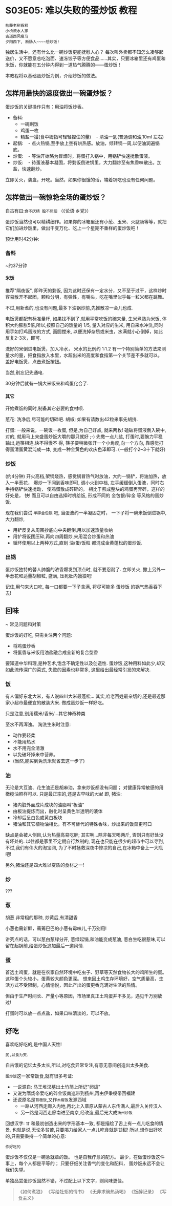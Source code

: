 # S03E05: 难以失败的蛋炒饭 教程

    枯藤老树昏鸦
    小桥流水人家
    古道西风瘦马
    夕阳西下, 断肠人~~~~想炒饭!

独居生活中，还有什么比一碗炒饭更能抚慰人心？
每次叫外卖都不知怎么凑够起送价，又不愿意总吃泡面、速冻饺子等方便食品……其实，只要冰箱里还有鸡蛋和米饭，你就能在五分钟内得到一道热气腾腾的——蛋炒饭！

本教程将以基础蛋炒饭为例，介绍炒饭的做法。


## 怎样用最快的速度做出一碗蛋炒饭？

蛋炒饭的关键操作只有：用油将饭炒香。

- 备料:
    - 一碗剩饭
    - 鸡蛋一枚
    - 精盐一撮(食中姆指可轻轻捏住的量)
    - 清油一匙(普通调和油,10ml 左右)
- 起锅: 
    - 点火热锅,至手放上空有烘热感。放油，倾转锅一周,以便油润遍锅底。
- 炒蛋:
    - 等油开始略为冒烟时，将蛋打入锅中，用锅铲快速搅散蛋液。
- 炒饭:
    - 待蛋液基本凝固，将剩饭倒进锅里，大力翻炒至有焦香味散出。加盐，快速翻炒。
    
立即关火，装盘，开吃。当然，如果你很饿的话，端着锅吃也没有任何问题。


## 怎样做出一碗惊艳全场的蛋炒饭？

自古有曰:`食不厌精 脍不厌细` （《论语·乡党》）

蛋炒饭当然也可以精耕细作。如果你的冰箱里还有小葱、玉米、火腿肠等等，就把它们加进炒饭里，做出千变万化、吃上一个星期不重样的蛋炒饭吧！

预计用时42分钟:
### 备料
~约37分钟

#### 米饭
推荐"隔夜饭", 即昨天的剩饭,
因为这时还保有一定水分，又不至于过干，这样炒时容易散开不起团，颗粒分明，有弹性，有嚼头，吃在嘴里似乎每一粒米都在跳舞。

不过,用新煮的,也没有问题,最多下油锅炒前,先推散凉一会儿也成.

电饭煲都配有标准量杯, 如果找不到了,就用平常吃饭的碗来量, 生米煮熟为米饭, 体积大约膨胀5倍,所以,按照自己的饭量的 1/5, 量入对应的生米, 用自来水冲洗,同时用手如打鸡蛋液的方式, 画圆搅米, 以便洗掉杂质或米虫，水满就小心倒掉，如此反复2-3次，即可.

洗好的米倒进电饭煲，加入冷水，
米水的比例约 1:1.2
有一个特别简单的方法来测量水的量，把食指放入水里，水超出米的高度和食指第一个关节差不多就可以。
盖好电饭煲，点击煮饭按钮。

当然,别忘记先通电.

30分钟后就有一锅大米饭来和鸡蛋化合了.
#### 其它
开始煮饭的同时,制备其它必要的食材呗.

葱花: 洗净后,尽可能的切碎吧.
胡椒; 如果有请数出42粒来事先胡挤.

打蛋: 一般来说，一碗饭一枚蛋, 但是,为自己好点, 就来两枚! 
磕破将蛋液倒入碗中,对的, 就用马上来盛蛋炒饭大嚼的那只就好 ;-)
先撒一点儿盐,
打蛋时,要腕力平稳输出,运筷相连,快不得慢不
得, 筷子要稍微张开一个小角度,向一个方向, 
靠感觉打得蛋清蛋黄混沌成一体,
变成一种金黄色的欢庆色泽即可.
(一般打个2~3十下就好)


### 炒饭
(约4分钟)
开火高档,架锅烧热，感觉锅冒热气时放油，大约一锅铲，将油加热，放入一半葱花，
爆炒一下闻到香味即可,
调小火到中档,
左手缓缓倒入蛋液，同时右手持锅铲快速搅动，
使鸡蛋散成碎碎的。
相比于煎成整块的鸡蛋再弄碎，这样的好处是，
快!
而且可以自由选择时机给饭, 形成不同的
金包银/碎金 等风格的蛋炒饭.

现在我们尝试 `半碎金包银` 吧,
当蛋液约一半凝固之时，
一下子将一碗米饭倒进锅中,
大力翻炒,

- 用铲反复从周围抄底向中央翻倒,用以加速热量收纳
- 用铲将饭团压碎,再向四周翻炒,来用混合炒蛋和热油
- 循环使用以上两种方式,直到 油/蛋/饭粒 都混成金黄蓬松的蛋炒饭.

### 出锅
蛋炒饭独特的馨人肺腹的浓香爆发到顶点时,
就不要忍耐了.
立即关火,
撒上另外一半葱花和适量胡椒粒,
盛满, 压死肚内饿狼吧!

记住,用勺来大口吃, 每一口都要一下子含满,
将尽可能多 蛋炒饭 的锅气热香吞下去!

## 回味
~ 常见问题和对策

蛋炒饭的好吃, 只需关注两个问题:

- 将鸡蛋炒香
- 将蛋香与米饭用油盐融合成全新的复合型香

要知道中华料理,是种艺术,饱含不确定性以及创造性.
蛋炒饭,这种用料如此少,却又如此流传深广的菜式,
失败的因素也非常多,
这里给出最经常引发的来解决.

### 饭
有人偏好东北大米，有人说四川大米最蓬松…
其实,咱老百姓最亲切的,还是最近那家小超市最便宜的散装大米. 做成蛋炒饭一样好吃。

只是注意,别用糯米/香米/…其它神奇种类

至水不再浑浊。
淘洗生米时注意:

- 动作要轻柔
- 不能用热水
- 水不用完全清澈
- 以免破坏掉米中营养。
- (当然,能买到免洗米就省去这一步了)


### 油
无论是大豆油、花生油还是胡麻油，拿来炒饭都没有问题；
对健康异常敏感的用橄榄油照样可以.
只是最正宗的,还是古早味的`大油`!
即, 猪油:

- 猪内脏外面成片成块的油脂叫“板油”
- 由板油提炼而出，融化时呈黄色半透明的液体
- 冷却后呈白色或黄白板块
- 猪油和其它植物油相比，有不可替代的特殊香味，炒出来的饭菜更可口

缺点是会被人侧目,认为热量高易吃胖;
其实咧...除非每天喝两斤, 否则只有好处没有坏处的.
以往都是家里不定期自行熬制的, 现在也只能在很少的超市中可以寻到, 不过,我们有伟大的淘宝网,
为了不时拯救深夜中惨凉的自己,在冰箱中备上一大瓶吧!

另外,猪油还是四大难以变质的食材之一!

### 炒
???

### 葱
胡葱 非常粗的那种, 炒黄后,有清甜香

小葱也需新鲜，蔫蔫巴巴的小葱有霉味儿,千万别用!

讲究点的话，可以葱白葱绿分开,
葱绿起锅,和油能变成葱油, 
葱白生吃很惹味,可以留在起锅前,给蛋炒饭追加最后一道风情.

### 蛋
首选土鸡蛋，就是在农家自然环境中吃虫子、野草等天然食物长大的鸡所生的蛋。
这种蛋个头较小，蛋黄较大颜色更深。
想来因土鸡生存环境好，空气质量高，生活方式不受限制，心情愉悦，因此产出的蛋更香充满对生活的热情。

但由于生产时间长、产量小等原因，市场里真正土鸡蛋并不多见，遇见千万别放过!

打蛋时可以放一点点盐，如果口味清淡的，可以不放。


## 好吃
喜欢吃好吃的,是中国人天性!

    民,以食为天.

自古饿的记忆太多太长,所以,对吃食异常专注,有意无意间创造出太多美食.

`蛋炒饭`这一家常饭食,就有很多考证:

- 一说源自: 马王堆汉墓出土竹简上所记"卵熇"
- 又说为隋炀帝爱吃的碎金饭南巡带到扬州,再由伊秉绶带回福建
- 还说原名是`苜蓿饭`,又作`木樨饭`发源西域
    + 一路从河西走廊入内地,再北上入草原从蒙古人东传满人,最后入关传汉人
    + 另一路是河西走廊南进至南京,经改造,最后光大成`扬州炒饭`

回想汉字: `甘` 和最初创造出来的字形基本一致, 都是描绘了舌上有一点儿吃食的情景.
也就是说,无论多贫苦,只要竭力给家人一点儿吃食就是甘甜!
所以,想作出好吃的,只需要秉持一个简单的心意:

    作好吃的

蛋炒饭不仅仅是一碗急就章的饭。
也是自我疗愈的配方。
最少，在做蛋炒饭这件事上，每个人都是平等的；
只要仔细关注香气的变化和配料，
蛋炒饭永远不会让我们失望。

单独品尝蛋炒饭固然不错，不过配上以下文字，则风味更佳。

> 《如何煮狼》
> 《写给牡蛎的情书》
> 《无非求碗热汤喝》
> 《饭醉记录》
> 《写食主义》

